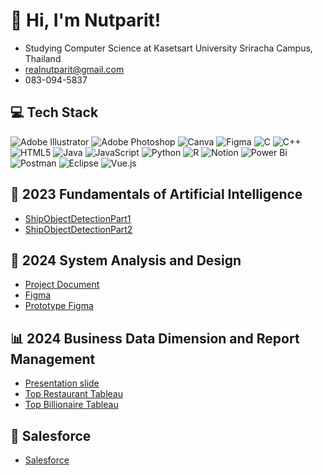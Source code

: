 # 👋 Hi, I'm Nutparit!
 - Studying Computer Science at Kasetsart University Sriracha Campus, Thailand
 - realnutparit@gmail.com
 - 083-094-5837

## 💻 Tech Stack
![Adobe Illustrator](https://img.shields.io/badge/adobe%20illustrator-%23FF9A00.svg?style=for-the-badge&logo=adobe%20illustrator&logoColor=white)
![Adobe Photoshop](https://img.shields.io/badge/adobe%20photoshop-%2331A8FF.svg?style=for-the-badge&logo=adobe%20photoshop&logoColor=white)
![Canva](https://img.shields.io/badge/Canva-%2300C4CC.svg?style=for-the-badge&logo=Canva&logoColor=white)
![Figma](https://img.shields.io/badge/figma-%23F24E1E.svg?style=for-the-badge&logo=figma&logoColor=white)
![C](https://img.shields.io/badge/c-%2300599C.svg?style=for-the-badge&logo=c&logoColor=white)
![C++](https://img.shields.io/badge/c++-%2300599C.svg?style=for-the-badge&logo=c%2B%2B&logoColor=white)
![HTML5](https://img.shields.io/badge/html5-%23E34F26.svg?style=for-the-badge&logo=html5&logoColor=white)
![Java](https://img.shields.io/badge/java-%23ED8B00.svg?style=for-the-badge&logo=openjdk&logoColor=white)
![JavaScript](https://img.shields.io/badge/javascript-%23323330.svg?style=for-the-badge&logo=javascript&logoColor=%23F7DF1E)
![Python](https://img.shields.io/badge/python-3670A0?style=for-the-badge&logo=python&logoColor=ffdd54)
![R](https://img.shields.io/badge/r-%23276DC3.svg?style=for-the-badge&logo=r&logoColor=white)
![Notion](https://img.shields.io/badge/Notion-%23000000.svg?style=for-the-badge&logo=notion&logoColor=white)
![Power Bi](https://img.shields.io/badge/power_bi-F2C811?style=for-the-badge&logo=powerbi&logoColor=black)
![Postman](https://img.shields.io/badge/Postman-FF6C37?style=for-the-badge&logo=postman&logoColor=white)
![Eclipse](https://img.shields.io/badge/Eclipse-FE7A16.svg?style=for-the-badge&logo=Eclipse&logoColor=white)
![Vue.js](https://img.shields.io/badge/vuejs-%2335495e.svg?style=for-the-badge&logo=vuedotjs&logoColor=%234FC08D)

## 🤖 2023 Fundamentals of Artificial Intelligence
- [ShipObjectDetectionPart1](ShipObjectDetectionPart1.ipynb)
- [ShipObjectDetectionPart2](ShipObjectDetectionPart2.ipynb)

## 📖 2024 System Analysis and Design
- [Project Document](SA.pdf)
- [Figma](https://www.figma.com/design/miorCy98D1TaFEjpCvLjm9/RTX-x-NOVA?node-id=0-1&t=xTS26fF33cYA7hfF-1)
- [Prototype Figma](https://www.figma.com/proto/miorCy98D1TaFEjpCvLjm9/RTX-x-NOVA?node-id=1-2&p=f&t=ZbYi1N8aIosNNrfe-1&scaling=min-zoom&content-scaling=fixed&page-id=0%3A1&starting-point-node-id=1%3A2)

## 📊 2024 Business Data Dimension and Report Management
- [Presentation slide](Businessno1.pdf)
- [Top Restaurant Tableau](https://public.tableau.com/views/StoryboardFinal/Story1?:language=en-US&:sid=&:redirect=auth&:display_count=n&:origin=viz_share_link)
- [Top Billionaire Tableau](https://public.tableau.com/views/DashboardFinal_17290124377770/Dashboard1?:language=en-US&:sid=&:redirect=auth&:display_count=n&:origin=viz_share_link)

## 📜 Salesforce
- [Salesforce](https://www.salesforce.com/trailblazer/eax9bvrkvx0qdmn6or)
